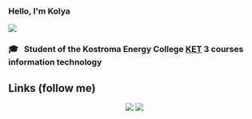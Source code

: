 ### Hello, I'm Kolya <p align="left"><img src="https://cdn-icons-png.flaticon.com/64/6805/6805125.png"> </p>

###  🎓 &nbsp;  Student of the Kostroma Energy College [KET](http://spo-ket.ru/) 3 courses information technology

## Links (follow me)

<p align="center">
<a href="https://www.instagram.com/sadyrinnk/"><img src="https://cdn-icons-png.flaticon.com/64/2111/2111463.png"></a>
<a href="https://vk.com/id267978289"><img src="https://cdn-icons-png.flaticon.com/64/2111/2111629.png"></a>
 </p>

